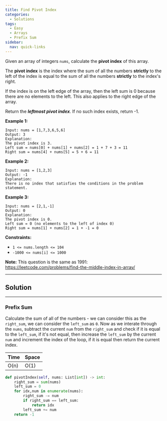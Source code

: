 ```yaml
---
title: Find Pivot Index
categories:
  - Solutions
tags:
  - Easy
  - Arrays
  - Prefix Sum
sidebar:
  nav: quick-links
---
```


Given an array of integers ```nums```, calculate the **pivot index** of this array.

The **pivot index** is the index where the sum of all the numbers **strictly** to the left of the index is equal to the sum of all the numbers **strictly** to the index's right.

If the index is on the left edge of the array, then the left sum is 0 because there are no elements to the left. This also applies to the right edge of the array.

Return the ***leftmost pivot index***. If no such index exists, return -1.

 

**Example 1:**
```
Input: nums = [1,7,3,6,5,6]
Output: 3
Explanation:
The pivot index is 3.
Left sum = nums[0] + nums[1] + nums[2] = 1 + 7 + 3 = 11
Right sum = nums[4] + nums[5] = 5 + 6 = 11
```
**Example 2:**
```
Input: nums = [1,2,3]
Output: -1
Explanation:
There is no index that satisfies the conditions in the problem statement.
```
**Example 3:**
```
Input: nums = [2,1,-1]
Output: 0
Explanation:
The pivot index is 0.
Left sum = 0 (no elements to the left of index 0)
Right sum = nums[1] + nums[2] = 1 + -1 = 0
```
 

**Constraints:**

- ```1 <= nums.length <= 104```
- ```-1000 <= nums[i] <= 1000```

**Note:** This question is the same as 1991: https://leetcode.com/problems/find-the-middle-index-in-array/

---
## Solution
---
### Prefix Sum
Calculate the sum of all of the numbers - we can consider this as the ```right_sum```, we can consider the ```left_sum``` as ```0```. Now as we interate through the ```nums```, subtract the current ```num``` from the ```right_sum``` and check if it is equal to the ```left_sum```, if it's not equal, then increase the ```left_sum``` by the current ```num``` and increment the index of the loop, if it is equal then return the current index.

| Time | Space |
| ---- | ----- |
| O(n)| O(1)|

```python
def pivotIndex(self, nums: List[int]) -> int:
    right_sum = sum(nums)
    left_sum = 0
    for idx,num in enumerate(nums):
        right_sum -= num
        if right_sum == left_sum:
            return idx
        left_sum += num
    return -1
```